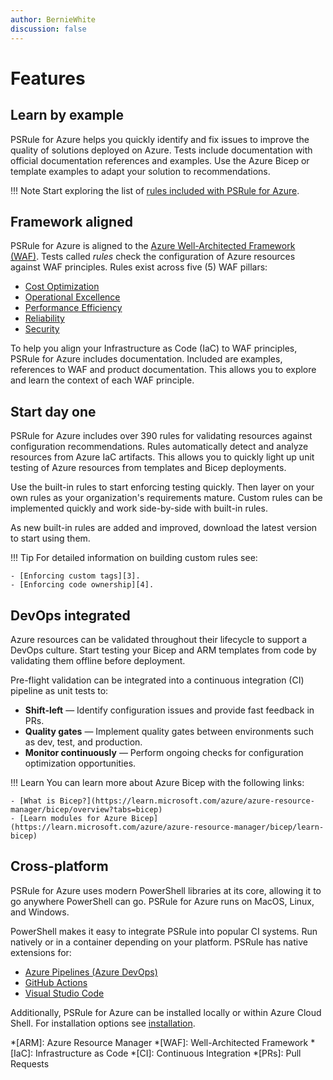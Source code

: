 ```yaml
---
author: BernieWhite
discussion: false
---
```


# Features

## Learn by example

PSRule for Azure helps you quickly identify and fix issues to improve the quality of solutions deployed on Azure.
Tests include documentation with official documentation references and examples.
Use the Azure Bicep or template examples to adapt your solution to recommendations.

!!! Note
    Start exploring the list of [rules included with PSRule for Azure][14].

  [14]: en/rules/index.md

## Framework aligned

PSRule for Azure is aligned to the [Azure Well-Architected Framework (WAF)][2].
Tests called _rules_ check the configuration of Azure resources against WAF principles.
Rules exist across five (5) WAF pillars:

- [Cost Optimization][9]
- [Operational Excellence][10]
- [Performance Efficiency][11]
- [Reliability][12]
- [Security][13]

To help you align your Infrastructure as Code (IaC) to WAF principles, PSRule for Azure includes documentation.
Included are examples, references to WAF and product documentation.
This allows you to explore and learn the context of each WAF principle.

  [2]: https://learn.microsoft.com/azure/architecture/framework/
  [9]: en/rules/module.md#cost-optimization
  [10]: en/rules/module.md#operational-excellence
  [11]: en/rules/module.md#performance-efficiency
  [12]: en/rules/module.md#reliability
  [13]: en/rules/module.md#security

## Start day one

PSRule for Azure includes over 390 rules for validating resources against configuration recommendations.
Rules automatically detect and analyze resources from Azure IaC artifacts.
This allows you to quickly light up unit testing of Azure resources from templates and Bicep deployments.

Use the built-in rules to start enforcing testing quickly.
Then layer on your own rules as your organization's requirements mature.
Custom rules can be implemented quickly and work side-by-side with built-in rules.

As new built-in rules are added and improved, download the latest version to start using them.

!!! Tip
    For detailed information on building custom rules see:

    - [Enforcing custom tags][3].
    - [Enforcing code ownership][4].

  [3]: customization/enforce-custom-tags.md
  [4]: customization/enforce-codeowners.md

## DevOps integrated

Azure resources can be validated throughout their lifecycle to support a DevOps culture.
Start testing your Bicep and ARM templates from code by validating them offline before deployment.

Pre-flight validation can be integrated into a continuous integration (CI) pipeline as unit tests to:

- **Shift-left** &mdash; Identify configuration issues and provide fast feedback in PRs.
- **Quality gates** &mdash; Implement quality gates between environments such as dev, test, and production.
- **Monitor continuously** &mdash; Perform ongoing checks for configuration optimization opportunities.

!!! Learn
    You can learn more about Azure Bicep with the following links:

    - [What is Bicep?](https://learn.microsoft.com/azure/azure-resource-manager/bicep/overview?tabs=bicep)
    - [Learn modules for Azure Bicep](https://learn.microsoft.com/azure/azure-resource-manager/bicep/learn-bicep)

## Cross-platform

PSRule for Azure uses modern PowerShell libraries at its core,
allowing it to go anywhere PowerShell can go.
PSRule for Azure runs on MacOS, Linux, and Windows.

PowerShell makes it easy to integrate PSRule into popular CI systems.
Run natively or in a container depending on your platform.
PSRule has native extensions for:

- [Azure Pipelines (Azure DevOps)][5]
- [GitHub Actions][6]
- [Visual Studio Code][7]

Additionally, PSRule for Azure can be installed locally or within Azure Cloud Shell.
For installation options see [installation][8].

  [5]: https://marketplace.visualstudio.com/items?itemName=bewhite.ps-rule
  [6]: https://github.com/marketplace/actions/psrule
  [7]: https://marketplace.visualstudio.com/items?itemName=bewhite.psrule-vscode
  [8]: install.md

*[ARM]: Azure Resource Manager
*[WAF]: Well-Architected Framework
*[IaC]: Infrastructure as Code
*[CI]: Continuous Integration
*[PRs]: Pull Requests
